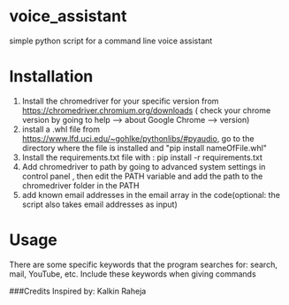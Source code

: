 # voice_assistant
simple python script for a command line voice assistant

# Installation
1) Install the chromedriver for your specific version from https://chromedriver.chromium.org/downloads ( check your chrome version by going to help --> about Google Chrome --> version)
2) install a .whl file from https://www.lfd.uci.edu/~gohlke/pythonlibs/#pyaudio, go to the directory where the file is installed and "pip install nameOfFile.whl"
3) Install the requirements.txt file with : pip install -r requirements.txt
4) Add chromedriver to path by going to advanced system settings in control panel , then edit the PATH variable and add the path to the chromedriver folder in the PATH
5) add known email addresses in the email array in the code(optional: the script also takes email addresses as input)

# Usage
There are some specific keywords that the program searches for:
search, mail, YouTube, etc.
Include these keywords when giving commands



###Credits
Inspired by: Kalkin Raheja
